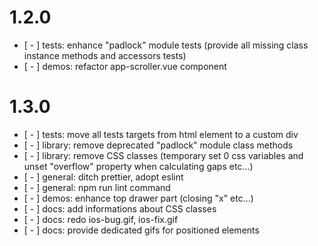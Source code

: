 # 1.2.0
* [ - ] tests: enhance "padlock" module tests (provide all missing class instance methods and accessors tests)
* [ - ] demos: refactor app-scroller.vue component

# 1.3.0

* [ - ] tests: move all tests targets from html element to a custom div
* [ - ] library: remove deprecated "padlock" module class methods
* [ - ] library: remove CSS classes (temporary set 0 css variables and unset "overflow" property when calculating gaps etc...)
* [ - ] general: ditch prettier, adopt eslint
* [ - ] general: npm run lint command
* [ - ] demos: enhance top drawer part (closing "x" etc...)
* [ - ] docs: add informations about CSS classes
* [ - ] docs: redo ios-bug.gif, ios-fix.gif
* [ - ] docs: provide dedicated gifs for positioned elements
